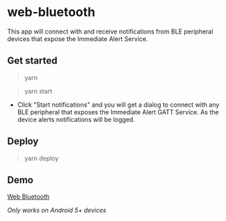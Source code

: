 # web-bluetooth
This app will connect with and receive notifications from BLE peripheral devices 
that expose the Immediate Alert Service.

## Get started

> yarn

> yarn start

* Click "Start notifications" and you will get a dialog to connect with any BLE peripheral that exposes the Immediate Alert GATT Service. As the device alerts notifications will be logged.

## Deploy

> yarn deploy

## Demo 
[Web Bluetooth](https://web-bluetooth.surge.sh/)

*Only works on Android 5+ devices*